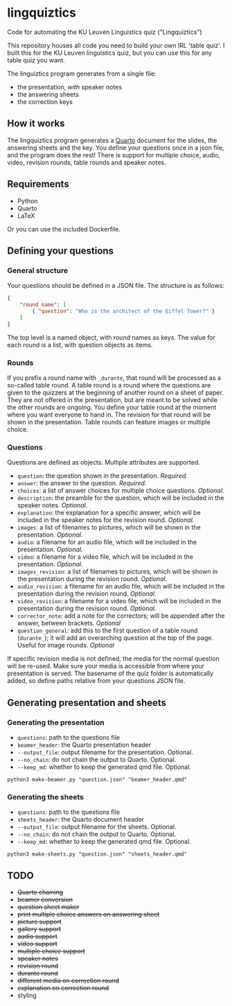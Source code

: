 # lingquiztics
Code for automating the KU Leuven Linguistics quiz ("Lingquiztics")

This repository houses all code you need to build your own IRL 'table quiz'. I built this for the KU Leuven linguistics quiz, but you can use this for any table quiz you want.

The linguiztics program generates from a single file:

- the presentation, *with* speaker notes
- the answering sheets
- the correction keys

## How it works

The lingquiztics program generates a [Quarto](https://quarto.org/) document for the slides, the answering sheets and the key. You define your questions once in a json file, and the program does the rest! There is support for multiple choice, audio, video, revision rounds, table rounds and speaker notes.

## Requirements

- Python
- Quarto
- LaTeX

Or you can use the included Dockerfile.

## Defining your questions

### General structure

Your questions should be defined in a JSON file. The structure is as follows:

```json
{
    "round name": [
        { "question": "Who is the architect of the Eiffel Tower?" }
    ]
}
```

The top level is a named object, with round names as keys. The value for each round is a list, with question objects as items.

### Rounds

If you prefix a round name with `_durante`, that round will be processed as a so-called table round. A table round is a round where the questions are given to the quizzers at the beginning of another round on a sheet of paper. They are not offered in the presentation, but are meant to be solved while the other rounds are ongoing. You define your table round at the moment where you want everyone to hand in. The revision for that round will be shown in the presentation. Table rounds can feature images or multiple choice.

### Questions

Questions are defined as objects. Multiple attributes are supported.

- `question`: the question shown in the presentation. *Required.*
- `answer`: the answer to the question. *Required.*
- `choices`: a list of answer choices for multiple choice questions. *Optional.*
- `description`: the preamble for the question, which will be included in the speaker notes. *Optional.*
- `explanation`: the explanation for a specific answer, which will be included in the speaker notes for the revision round. *Optional.*
- `images`: a list of filenames to pictures, which will be shown in the presentation. *Optional.*
- `audio`: a filename for an audio file, which will be included in the presentation. *Optional.*
- `video`: a filename for a video file, which will be included in the presentation. *Optional.*
- `images_revision`: a list of filenames to pictures, which will be shown in the presentation during the revision round. *Optional.*
- `audio_revision`: a filename for an audio file, which will be included in the presentation during the revision round. *Optional.*
- `video_revision`: a filename for a video file, which will be included in the presentation during the revision round. *Optional.*
- `corrector_note`: add a note for the correctors; will be appended after the answer, between brackets. *Optional*
- `question_general`: add this to the first question of a table round (`durante_`); it will add an overarching question at the top of the page. Useful for image rounds. *Optional*

If specific revision media is not defined, the media for the normal question will be re-used. Make sure your media is accessible from where your presentation is served. The basename of the quiz folder is automatically added, so define paths relative from your questions JSON file.

## Generating presentation and sheets

### Generating the presentation

- `questions`: path to the questions file
- `beamer_header`: the Quarto presentation header
- `--output_file`: output filename for the presentation. Optional.
- `--no_chain`: do not chain the output to Quarto. Optional.
- `--keep_md`: whether to keep the generated qmd file. Optional.

```
python3 make-beamer.py "question.json" "beamer_header.qmd"
```

### Generating the sheets

- `questions`: path to the questions file
- `sheets_header`: the Quarto document header
- `--output_file`: output filename for the sheets. Optional.
- `--no_chain`: do not chain the output to Quarto. Optional.
- `--keep_md`: whether to keep the generated qmd file. Optional.

```
python3 make-sheets.py "question.json" "sheets_header.qmd"
```

## TODO

- ~~Quarto chaining~~
- ~~beamer conversion~~
- ~~question sheet maker~~
- ~~print multiple choice answers on answering sheet~~
- ~~picture support~~
- ~~gallery support~~
- ~~audio support~~
- ~~video support~~
- ~~multiple choice support~~
- ~~speaker notes~~
- ~~revision round~~
- ~~durante round~~
- ~~different media on correction round~~
- ~~explanation on correction round~~
- styling